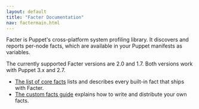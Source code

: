 ```yaml
---
layout: default
title: "Facter Documentation"
nav: factermain.html
---
```


Facter is Puppet's cross-platform system profiling library. It discovers and reports per-node facts, which are available in your Puppet manifests as variables.

The currently supported Facter versions are 2.0 and 1.7. Both versions work with Puppet 3.x and 2.7.

* [The list of core facts](/facter/latest/core_facts.html) lists and describes every built-in fact that ships with Facter.
* [The custom facts guide](/guides/custom_facts.html) explains how to write and distribute your own facts.


